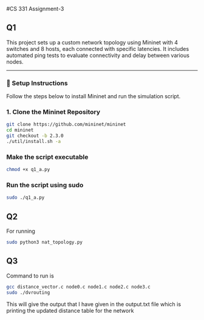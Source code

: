 #CS 331 Assignment-3

## Q1

This project sets up a custom network topology using Mininet with 4 switches and 8 hosts, each connected with specific latencies. It includes automated ping tests to evaluate connectivity and delay between various nodes.

---

### 🔧 Setup Instructions

Follow the steps below to install Mininet and run the simulation script.

### 1. Clone the Mininet Repository
```bash
git clone https://github.com/mininet/mininet
cd mininet
git checkout -b 2.3.0
./util/install.sh -a
```
### Make the script executable
```bash
chmod +x q1_a.py
```
### Run the script using sudo
```bash
sudo ./q1_a.py
```
## Q2
For running 
```bash
sudo python3 nat_topology.py
```

## Q3
Command to run is 

```bash
gcc distance_vector.c node0.c node1.c node2.c node3.c 
sudo ./dvrouting
```

This will give the output that I have given in the output.txt file which is printing the updated  distance table for the network 
